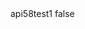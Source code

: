 <?xml version="1.0" encoding="UTF-8"?>
<CustomMetadata xmlns="http://soap.sforce.com/2006/04/metadata">
    <label>api58test1</label>
    <protected>false</protected>
</CustomMetadata>
